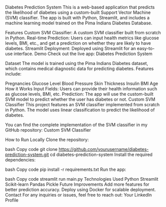 Diabetes Prediction System
This is a web-based application that predicts the likelihood of diabetes using a custom-built Support Vector Machine (SVM) classifier. The app is built with Python, Streamlit, and includes a machine learning model trained on the Pima Indians Diabetes Database.

Features
Custom SVM Classifier: A custom SVM classifier built from scratch in Python.
Real-time Prediction: Users can input health metrics like glucose levels, BMI, etc., and get a prediction on whether they are likely to have diabetes.
Streamlit Deployment: Deployed using Streamlit for an easy-to-use interface.
Demo
Check out the live app:
Diabetes Prediction System

Dataset
The model is trained using the Pima Indians Diabetes dataset, which contains medical diagnostic data for predicting diabetes. Features include:

Pregnancies
Glucose Level
Blood Pressure
Skin Thickness
Insulin
BMI
Age
How it Works
Input Fields: Users can provide their health information such as glucose levels, BMI, etc.
Prediction: The app will use the custom-built SVM model to predict whether the user has diabetes or not.
Custom SVM Classifier
This project features an SVM classifier implemented from scratch in Python. The model uses linear classification to predict the likelihood of diabetes.

You can find the complete implementation of the SVM classifier in my GitHub repository:
Custom SVM Classifier

How to Run Locally
Clone the repository:

bash
Copy code
git clone https://github.com/yourusername/diabetes-prediction-system.git
cd diabetes-prediction-system
Install the required dependencies:

bash
Copy code
pip install -r requirements.txt
Run the app:

bash
Copy code
streamlit run main.py
Technologies Used
Python
Streamlit
Scikit-learn
Pandas
Pickle
Future Improvements
Add more features for better prediction accuracy.
Deploy using Docker for scalable deployment.
Contact
For any inquiries or issues, feel free to reach out:
Your LinkedIn Profile

